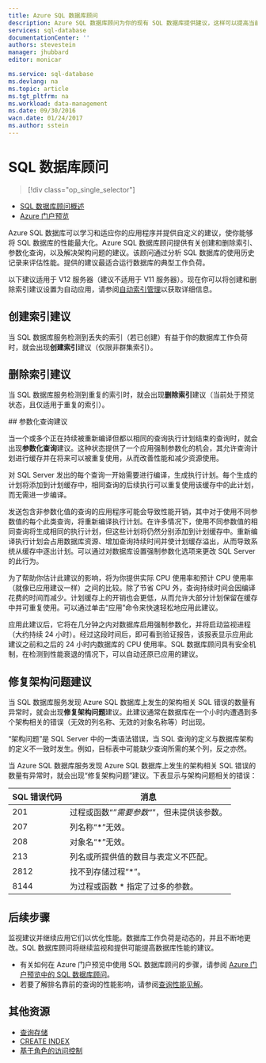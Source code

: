 ```yaml
---
title: Azure SQL 数据库顾问
description: Azure SQL 数据库顾问为你的现有 SQL 数据库提供建议，这样可以提高当前的查询性能。
services: sql-database
documentationCenter: ''
authors: stevestein
manager: jhubbard
editor: monicar

ms.service: sql-database
ms.devlang: na
ms.topic: article
ms.tgt_pltfrm: na
ms.workload: data-management
ms.date: 09/30/2016
wacn.date: 01/24/2017
ms.author: sstein
---
```


# SQL 数据库顾问

> [!div class="op_single_selector"]
- [SQL 数据库顾问概述](./sql-database-advisor.md)
- [Azure 门户预览](./sql-database-advisor-portal.md)

Azure SQL 数据库可以学习和适应你的应用程序并提供自定义的建议，使你能够将 SQL 数据库的性能最大化。Azure SQL 数据库顾问提供有关创建和删除索引、参数化查询，以及解决架构问题的建议。该顾问通过分析 SQL 数据库的使用历史记录来评估性能。提供的建议最适合运行数据库的典型工作负荷。

以下建议适用于 V12 服务器（建议不适用于 V11 服务器）。现在你可以将创建和删除索引建议设置为自动应用，请参阅[自动索引管理](./sql-database-advisor-portal.md#enable-automatic-index-management)以获取详细信息。

## 创建索引建议 

当 SQL 数据库服务检测到丢失的索引（若已创建）有益于你的数据库工作负荷时，就会出现**创建索引**建议（仅限非群集索引）。

## 删除索引建议

当 SQL 数据库服务检测到重复的索引时，就会出现**删除索引**建议（当前处于预览状态，且仅适用于重复的索引）。

##<a name="viewing-recommendations"></a> 参数化查询建议

当一个或多个正在持续被重新编译但都以相同的查询执行计划结束的查询时，就会出现**参数化查询**建议。这种状态提供了一个应用强制参数化的机会，其允许查询计划进行缓存并在将来可以被重复使用，从而改善性能和减少资源使用。

对 SQL Server 发出的每个查询一开始需要进行编译，生成执行计划。每个生成的计划将添加到计划缓存中，相同查询的后续执行可以重复使用该缓存中的此计划，而无需进一步编译。

发送包含非参数化值的查询的应用程序可能会导致性能开销，其中对于使用不同参数值的每个此类查询，将重新编译执行计划。在许多情况下，使用不同参数值的相同查询将生成相同的执行计划，但这些计划将仍然分别添加到计划缓存中。重新编译执行计划会占用数据库资源、增加查询持续时间并使计划缓存溢出，从而导致系统从缓存中逐出计划。可以通过对数据库设置强制参数化选项来更改 SQL Server 的此行为。

为了帮助你估计此建议的影响，将为你提供实际 CPU 使用率和预计 CPU 使用率（就像已应用建议一样）之间的比较。除了节省 CPU 外，查询持续时间会因编译花费的时间而减少。计划缓存上的开销也会更低，从而允许大部分计划保留在缓存中并可重复使用。可以通过单击“应用”命令来快速轻松地应用此建议。

应用此建议后，它将在几分钟之内对数据库启用强制参数化，并将启动监视进程（大约持续 24 小时）。经过这段时间后，即可看到验证报告，该报表显示应用此建议之前和之后的 24 小时内数据库的 CPU 使用率。SQL 数据库顾问具有安全机制，在检测到性能衰退的情况下，可以自动还原已应用的建议。

## 修复架构问题建议

当 SQL 数据库服务发现 Azure SQL 数据库上发生的架构相关 SQL 错误的数量有异常时，就会出现**修复架构问题**建议。此建议通常在数据库在一个小时内遭遇到多个架构相关的错误（无效的列名称、无效的对象名称等）时出现。

“架构问题”是 SQL Server 中的一类语法错误，当 SQL 查询的定义与数据库架构的定义不一致时发生。例如，目标表中可能缺少查询所需的某个列，反之亦然。

当 Azure SQL 数据库服务发现 Azure SQL 数据库上发生的架构相关 SQL 错误的数量有异常时，就会出现“修复架构问题”建议。下表显示与架构问题相关的错误：

|SQL 错误代码|消息|
|--------------|-------|
|201|过程或函数“*”需要参数“*”，但未提供该参数。|
|207|列名称“*”无效。|
|208|对象名“*”无效。 |
|213|列名或所提供值的数目与表定义不匹配。 |
|2812|找不到存储过程“*”。 |
|8144|为过程或函数 * 指定了过多的参数。 |

## 后续步骤

监视建议并继续应用它们以优化性能。数据库工作负荷是动态的，并且不断地更改。SQL 数据库顾问将继续监视和提供可能提高数据库性能的建议。

 - 有关如何在 Azure 门户预览中使用 SQL 数据库顾问的步骤，请参阅 [Azure 门户预览中的 SQL 数据库顾问](./sql-database-advisor-portal.md)。
 - 若要了解排名靠前的查询的性能影响，请参阅[查询性能见解](./sql-database-query-performance.md)。

## 其他资源

- [查询存储](https://msdn.microsoft.com/zh-cn/library/dn817826.aspx)
- [CREATE INDEX](https://msdn.microsoft.com/zh-cn/library/ms188783.aspx)
- [基于角色的访问控制](../active-directory/role-based-access-control-configure.md)

<!---HONumber=Mooncake_1024_2016-->